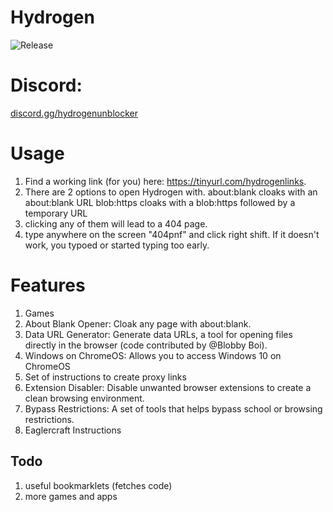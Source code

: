 # Hydrogen
<img src="https://img.shields.io/github/release/Hydrogen172/Hydrogen.svg?color=82d2f0&labelColor=0d3b72&style=for-the-badge" alt="Release"/>

# Discord:
[discord․gg/hydrogenunblocker](http://discord.gg/MG3F4M9B9v)

# Usage
1. Find a working link (for you) here: https://tinyurl.com/hydrogenlinks.
2. There are 2 options to open Hydrogen with.
   about:blank cloaks with an about:blank URL
   blob:https cloaks with a blob:https followed by a temporary URL
3. clicking any of them will lead to a 404 page.
4. type anywhere on the screen "404pnf" and click right shift. If it doesn't work, you typoed or started typing too early.


# Features
1. Games
1. About Blank Opener: Cloak any page with about:blank.
3. Data URL Generator: Generate data URLs, a tool for opening files directly in the browser (code contributed by @Blobby Boi).
4. Windows on ChromeOS: Allows you to access Windows 10 on ChromeOS
5. Set of instructions to create proxy links
6. Extension Disabler: Disable unwanted browser extensions to create a clean browsing environment.
7. Bypass Restrictions: A set of tools that helps bypass school or browsing restrictions.
8. Eaglercraft Instructions

## Todo
1. useful bookmarklets (fetches code)
2. more games and apps
